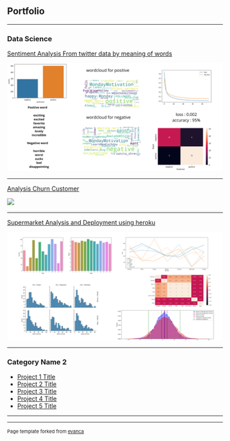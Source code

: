 ## Portfolio

---

### Data Science

[Sentiment Analysis From twitter data by meaning of words](https://github.com/dhanandipta/data_science_project/blob/main/Sentiment_Analysis_I_Made_Dhanan_Pradipta.ipynb)

<img src="images/raw.png?raw=true"/>

---
[Analysis Churn Customer](https://github.com/dhanandipta/data_science_project/blob/main/churn_customer_I_Made_Dhanan_Pradipta.ipynb)

<img src="images/churn?raw=true"/>

---
[Supermarket Analysis and Deployment using heroku](https://dhanan-pradipta-ftds-001-p0m1.herokuapp.com/)

<img src="images/supermarket.png?raw=true"/>

---

### Category Name 2

- [Project 1 Title](http://example.com/)
- [Project 2 Title](http://example.com/)
- [Project 3 Title](http://example.com/)
- [Project 4 Title](http://example.com/)
- [Project 5 Title](http://example.com/)

---




---
<p style="font-size:11px">Page template forked from <a href="https://github.com/evanca/quick-portfolio">evanca</a></p>
<!-- Remove above link if you don't want to attibute -->
